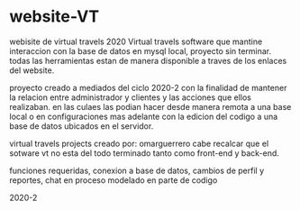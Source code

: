 # website-VT
webisite de virtual travels 2020
Virtual travels software que mantine interaccion con la base de datos en mysql local, proyecto sin terminar. 
todas las herramientas estan de manera disponible a traves de los enlaces del website.

proyecto creado a mediados del ciclo 2020-2
con la finalidad de mantener la relacion entre administrador y clientes y las acciones que ellos realizaban.
en las culaes las podian hacer desde manera remota a una base local o en configuraciones mas adelante con la edicion del codigo a una base de datos 
ubicados en el servidor.

virtual travels projects creado por: omarguerrero
cabe recalcar que el sotware vt no esta del todo terminado tanto como front-end y back-end.

funciones requeridas, conexion a base de datos, cambios de perfil y reportes, chat en proceso modelado en parte de codigo

2020-2
